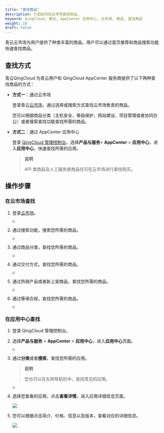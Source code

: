 ```yaml
---
title: "查找商品"
description: 介绍如何在云市场查找商品。
keyword: QingCloud, 青云, AppCenter 应用中心, 云市场, 商品, 查找商品
weight: 10
draft: false
---
```


青云云市场为用户提供了种类丰富的商品。用户可以通过首页推荐和商品搜索功能快速查找商品。

## 查找方式

青云QingCloud 为青云用户和 QingCloud AppCenter 服务商提供了以下两种查找商品的方式：

- **方式一**：通过云市场

  登录青云[云市场](https://marketplace.qingcloud.com/)，通过选择或搜索方式查找云市场售卖的商品。

  您可以根据商品分类（主机安全、等级保护、网站建设、项目管理或者协同办公）或者搜索查找功能查找所需的商品。

- **方式二**：通过 AppCenter 应用中心

  登录 [QingCloud 管理控制台](https://console.qingcloud.com/)，选择**产品与服务**> **AppCenter** > **应用中心**，进入**应用中心**，快速查找所需的应用。
  
  > **说明**
  >
  > API 类商品及人工服务类商品仅可在云市场进行查找购买。

## 操作步骤

### 在云市场查找

1. 登录[云市场](https://marketplace.qingcloud.com/)。

   <img src="../../_images/um_cloud_market.png" style="zoom:50%;" />

2. 通过搜索功能，搜索您所需的商品。

   <img src="../../_images/um_find_function.png" style="zoom:50%;" />

3. 通过商品分类，查找您所需的商品。

   <img src="../../_images/um_app_classification.png" style="zoom:50%;" />

4. 通过交付方式，查找您所需的商品。

   <img src="../../_images/um_app_payment.png" style="zoom:50%;" />

5. 通过热销产品或者新上架商品，查找您所需的商品。

   <img src="../../_images/um_hot_app.png" style="zoom:50%;" />

6. 通过等保合规，查找您所需的商品。

   <img src="../../_images/um_app_guarantee.png" style="zoom:50%;" />

### 在应用中心查找

1. 登录 QingCloud 管理控制台。

2. 选择**产品与服务** > **AppCenter** > **应用中心**，进入**应用中心**页面。

   <img src="../../_images/um_appcenter.png" style="zoom:50%;" />

3. 通过**分类**或者**搜索**，查找您所需的应用。

   > **说明**
   >
   > 您也可以在左侧导航栏中，查找常见的应用。

   <img src="../../_images/um_appcenter_search.png" style="zoom:50%;" />

4. 选择您查看的应用，点击**查看详情**，进入应用详细信息页面。

   ![](../../_images/um_view_details.png)

5. 您可以根据点击简介、价格、信息以及版本，查看对应的详细信息。

   ![](../../_images/um_app_details.png)